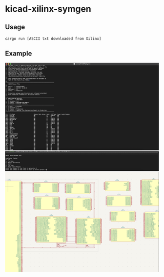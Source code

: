 # kicad-xilinx-symgen

## Usage  
```shell
cargo run [ASCII txt downloaded from Xilinx]
```

## Example  
![Input Example](doc/1.png)  
![Interactive](doc/2.png)  
![Output](doc/3.png)  
